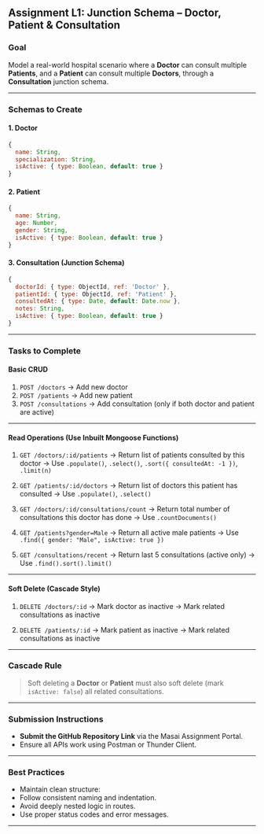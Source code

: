## Assignment L1: Junction Schema – Doctor, Patient & Consultation

### **Goal**

Model a real-world hospital scenario where a **Doctor** can consult multiple **Patients**, and a **Patient** can consult multiple **Doctors**, through a **Consultation** junction schema.

---

### Schemas to Create

#### 1. **Doctor**

```js
{
  name: String,
  specialization: String,
  isActive: { type: Boolean, default: true }
}
```

#### 2. **Patient**

```js
{
  name: String,
  age: Number,
  gender: String,
  isActive: { type: Boolean, default: true }
}
```

#### 3. **Consultation** (Junction Schema)

```js
{
  doctorId: { type: ObjectId, ref: 'Doctor' },
  patientId: { type: ObjectId, ref: 'Patient' },
  consultedAt: { type: Date, default: Date.now },
  notes: String,
  isActive: { type: Boolean, default: true }
}
```

---

### Tasks to Complete

#### Basic CRUD

1. `POST /doctors` → Add new doctor
2. `POST /patients` → Add new patient
3. `POST /consultations` → Add consultation (only if both doctor and patient are active)

---

#### Read Operations (Use Inbuilt Mongoose Functions)

1. `GET /doctors/:id/patients`
   → Return list of patients consulted by this doctor
   → Use `.populate()`, `.select()`, `.sort({ consultedAt: -1 })`, `.limit(n)`

2. `GET /patients/:id/doctors`
   → Return list of doctors this patient has consulted
   → Use `.populate()`, `.select()`

3. `GET /doctors/:id/consultations/count`
   → Return total number of consultations this doctor has done
   → Use `.countDocuments()`

4. `GET /patients?gender=Male`
   → Return all active male patients
   → Use `.find({ gender: "Male", isActive: true })`

5. `GET /consultations/recent`
   → Return last 5 consultations (active only)
   → Use `.find().sort().limit()`

---

#### Soft Delete (Cascade Style)

1. `DELETE /doctors/:id`
   → Mark doctor as inactive
   → Mark related consultations as inactive

2. `DELETE /patients/:id`
   → Mark patient as inactive
   → Mark related consultations as inactive

---

### Cascade Rule

> Soft deleting a **Doctor** or **Patient** must also soft delete (mark `isActive: false`) all related consultations.

---

### Submission Instructions

- **Submit the GitHub Repository Link** via the Masai Assignment Portal.
- Ensure all APIs work using Postman or Thunder Client.

---

### Best Practices

- Maintain clean structure:
- Follow consistent naming and indentation.
- Avoid deeply nested logic in routes.
- Use proper status codes and error messages.

---
